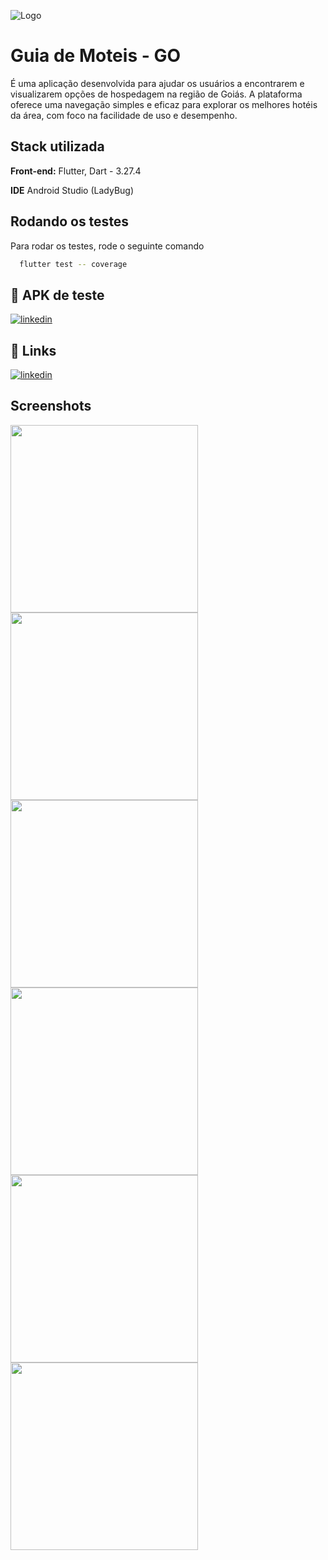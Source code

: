 
![Logo](https://play-lh.googleusercontent.com/r4qi347YJGUlOWDRJViHLQrgOB0lqszp8v0-Au2WTBTF7tVpmEbz_N7CEWVyQGqaPP4=w240-h480-rw)


# Guia de Moteis - GO

É uma aplicação desenvolvida para ajudar os usuários a encontrarem e visualizarem opções de hospedagem na região de Goiás. A plataforma oferece uma navegação simples e eficaz para explorar os melhores hotéis da área, com foco na facilidade de uso e desempenho.
## Stack utilizada

**Front-end:** Flutter, Dart - 3.27.4

**IDE** Android Studio (LadyBug)


## Rodando os testes

Para rodar os testes, rode o seguinte comando

```bash
  flutter test -- coverage
```


## 🔗 APK de teste

[![linkedin](https://img.shields.io/badge/android-.apk-34d399?style=for-the-badge&logo=linkedin&logoColor=white)](https://drive.google.com/file/d/1TCtBWiraFzyIJHI2DhxQ3Wpit48cRxpb/view?usp=sharing)


## 🔗 Links

[![linkedin](https://img.shields.io/badge/linkedin-0A66C2?style=for-the-badge&logo=linkedin&logoColor=white)](https://www.linkedin.com/in/vagnerwillian/)


## Screenshots

<img src="https://github.com/VagnerWillian/guia_hoteis_go/raw/main/screenshot_0.png?raw=true" width="300">
<img src="https://github.com/VagnerWillian/guia_hoteis_go/raw/main/screenshot_1.png?raw=true" width="300">
<img src="https://github.com/VagnerWillian/guia_hoteis_go/raw/main/screenshot_2.png?raw=true" width="300">
<img src="https://github.com/VagnerWillian/guia_hoteis_go/raw/main/screenshot_3.png?raw=true" width="300">
<img src="https://github.com/VagnerWillian/guia_hoteis_go/raw/main/screenshot_4.png?raw=true" width="300">
<img src="https://github.com/VagnerWillian/guia_hoteis_go/raw/main/screenshot_5.png?raw=true" width="300">

